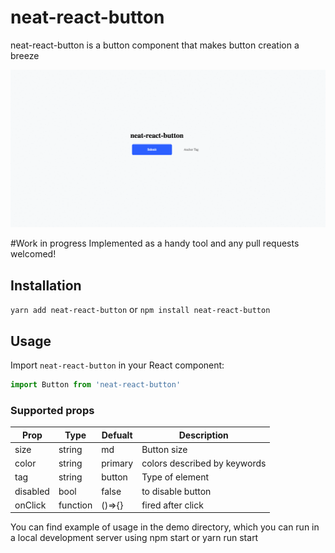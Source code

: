# neat-react-button

neat-react-button is a button component that makes button creation a breeze

![Showtime logo](demo/src/neat-react-buttonDemo.gif)

#Work in progress
Implemented as a handy tool and any pull requests welcomed!

## Installation
``yarn add neat-react-button``
or
``npm install neat-react-button``

## Usage

Import `neat-react-button` in your React component:

```javascript static
import Button from 'neat-react-button'
``` 

### Supported props
|Prop         |Type         |Defualt                   |Description                           |
|-------------|-------------|--------------------------|--------------------------------------|
|size         |string       |md                        |Button size                           |
|color        |string       |primary                   |colors described by keywords          |
|tag          |string       |button                    |Type of element                       |
|disabled     |bool         |false                     |to disable button                     | 
|onClick      |function     |()=>{}                    |fired after click                     |

You can find example of usage in the demo directory, which you can run in a local development server using npm start or yarn run start
